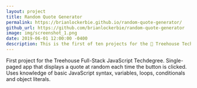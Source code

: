 ```yaml
---
layout: project
title: Random Quote Generator
permalink: https://brianlockerbie.github.io/random-quote-generator/
github_url: https://github.com/brianlockerbie/random-quote-generator
image: img/screenshot_1.png
date: 2019-06-01 12:00:00 -0400
description: This is the first of ten projects for the 🏡 Treehouse TechDegree Full Stack JavaScript. 
---
```

First project for the Treehouse Full-Stack JavaScript Techdegree. Single-paged app that displays a quote at random each time the button is clicked. Uses knowledge of basic JavaScript syntax, variables, loops, conditionals and object literals.